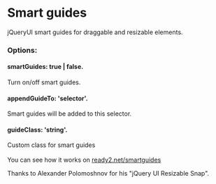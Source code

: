 # Smart guides
jQueryUI smart guides for draggable and resizable elements.

<h3>Options:</h3>

<h4>smartGuides: true | false.</h4>
Turn on/off smart guides.

<h4>appendGuideTo: 'selector'.</h4> 
Smart guides will be added to this selector.

<h4>guideClass: 'string'.</h4> 
Custom class for smart guides
<br />
<br />
You can see how it works on <a href="https://ready2.net/smartguides.html" target=_blank>ready2.net/smartguides</a>

Thanks to Alexander Polomoshnov for his "jQuery UI Resizable Snap".
